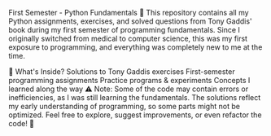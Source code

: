 First Semester - Python Fundamentals 🚀
This repository contains all my Python assignments, exercises, and solved questions from Tony Gaddis' book during my first semester of programming fundamentals. Since I originally switched from medical to computer science, this was my first exposure to programming, and everything was completely new to me at the time.

📌 What's Inside?
Solutions to Tony Gaddis exercises
First-semester programming assignments
Practice programs & experiments
Concepts I learned along the way
⚠️ Note:
Some of the code may contain errors or inefficiencies, as I was still learning the fundamentals.
The solutions reflect my early understanding of programming, so some parts might not be optimized.
Feel free to explore, suggest improvements, or even refactor the code! 🚀
